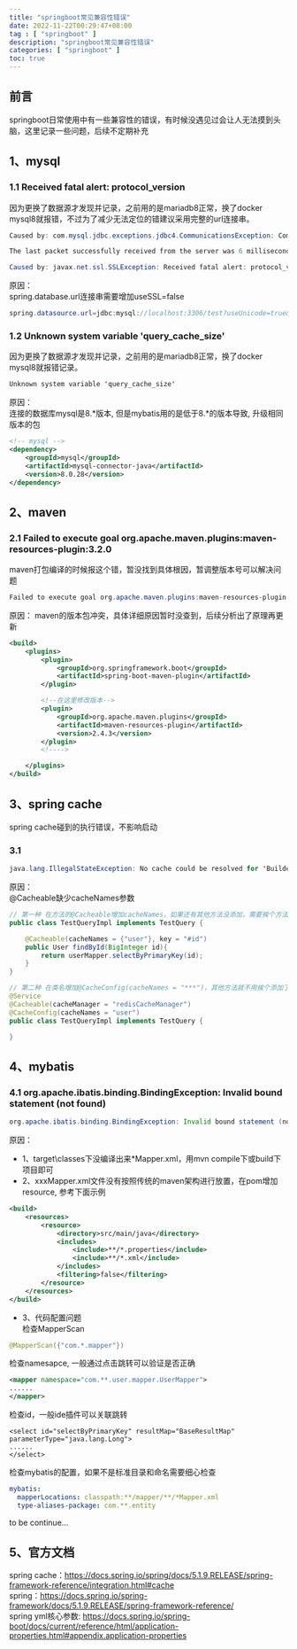 ```yaml
---
title: "springboot常见兼容性错误"
date: 2022-11-22T00:29:47+08:00
tag : [ "springboot" ]
description: "springboot常见兼容性错误"
categories: [ "springboot" ]
toc: true
---
```


## 前言
springboot日常使用中有一些兼容性的错误，有时候没遇见过会让人无法摸到头脑，这里记录一些问题，后续不定期补充

## 1、mysql
### 1.1 Received fatal alert: protocol_version
因为更换了数据源才发现并记录，之前用的是mariadb8正常，换了docker mysql8就报错，不过为了减少无法定位的错建议采用完整的url连接串。
```java
Caused by: com.mysql.jdbc.exceptions.jdbc4.CommunicationsException: Communications link failure

The last packet successfully received from the server was 6 milliseconds ago.  The last packet sent successfully to the server was 5 milliseconds ago.

Caused by: javax.net.ssl.SSLException: Received fatal alert: protocol_version
```

原因：  
spring.database.url连接串需要增加useSSL=false
```java
spring.datasource.url=jdbc:mysql://localhost:3306/test?useUnicode=true&zeroDateTimeBehavior=convertToNull&characterEncoding=UTF-8&useSSL=false
```

### 1.2 Unknown system variable 'query_cache_size'
因为更换了数据源才发现并记录，之前用的是mariadb8正常，换了docker mysql8就报错记录。
```java
Unknown system variable 'query_cache_size'
```

原因：  
连接的数据库mysql是8.*版本, 但是mybatis用的是低于8.*的版本导致, 升级相同版本的包
```xml
<!-- mysql -->
<dependency>
    <groupId>mysql</groupId>
    <artifactId>mysql-connector-java</artifactId>
    <version>8.0.28</version>
</dependency>
```

## 2、maven
### 2.1 Failed to execute goal org.apache.maven.plugins:maven-resources-plugin:3.2.0
maven打包编译的时候报这个错，暂没找到具体根因，暂调整版本号可以解决问题
```java
Failed to execute goal org.apache.maven.plugins:maven-resources-plugin:3.2.0
```

原因：
maven的版本包冲突，具体详细原因暂时没查到，后续分析出了原理再更新
```xml
<build>
    <plugins>
        <plugin>
            <groupId>org.springframework.boot</groupId>
            <artifactId>spring-boot-maven-plugin</artifactId>
        </plugin>

        <!--在这里修改版本-->
        <plugin>
            <groupId>org.apache.maven.plugins</groupId>
            <artifactId>maven-resources-plugin</artifactId>
            <version>2.4.3</version>
        </plugin>
        <!---->

    </plugins>
</build>
```

## 3、spring cache
spring cache碰到的执行错误，不影响启动
### 3.1 
```java
java.lang.IllegalStateException: No cache could be resolved for 'Builder[public com.sxt.entity.Teacher com.sxt.service.impl.TeacherServiceImpl.queryById(java.lang.Integer)] caches=[] | key=''member:'+#id' | keyGenerator='' | cacheManager='' | cacheResolver='' | condition='' | unless='#result == null' | sync='false'' using resolver 'org.springframework.cache.interceptor.SimpleCacheResolver@4ae15abe'. At least one cache should be provided per cache operation.
```

原因：  
@Cacheable缺少cacheNames参数
```java
// 第一种 在方法的@Cacheable增加cacheNames，如果还有其他方法没添加，需要挨个方法都增加，建议用第二种
public class TestQueryImpl implements TestQuery {

	@Cacheable(cacheNames = {"user"}, key = "#id")
    public User findById(BigInteger id){
        return userMapper.selectByPrimaryKey(id);
    }
}

// 第二种 在类名增加@CacheConfig(cacheNames = "***")，其他方法就不用挨个添加了
@Service
@Cacheable(cacheManager = "redisCacheManager")
@CacheConfig(cacheNames = "user")
public class TestQueryImpl implements TestQuery {

}
```

## 4、mybatis
### 4.1 org.apache.ibatis.binding.BindingException: Invalid bound statement (not found)
```java
org.apache.ibatis.binding.BindingException: Invalid bound statement (not found)
```

原因：  
* 1、target\classes下没编译出来*Mapper.xml，用mvn compile下或build下项目即可
* 2、xxxMapper.xml文件没有按照传统的maven架构进行放置，在pom增加resource, 参考下面示例
```xml
<build>
    <resources>
        <resource>
            <directory>src/main/java</directory>
            <includes>
                <include>**/*.properties</include>
                <include>**/*.xml</include>
            </includes>
            <filtering>false</filtering>
        </resource>
    </resources>
</build>
```
* 3、代码配置问题  
检查MapperScan
```java
@MapperScan({"com.*.mapper"})
```
检查namesapce, 一般通过点击跳转可以验证是否正确
```xml
<mapper namespace="com.**.user.mapper.UserMapper">
......
</mapper>
```
检查id，一般ide插件可以关联跳转
```
<select id="selectByPrimaryKey" resultMap="BaseResultMap" parameterType="java.lang.Long">
......
</select>
```
检查mybatis的配置，如果不是标准目录和命名需要细心检查
```yml
mybatis:
  mapperLocations: classpath:**/mapper/**/*Mapper.xml
  type-aliases-package: com.**.entity
```

to be continue...

## 5、官方文档
spring cache：<https://docs.spring.io/spring/docs/5.1.9.RELEASE/spring-framework-reference/integration.html#cache>  
spring：<https://docs.spring.io/spring-framework/docs/5.1.9.RELEASE/spring-framework-reference/>  
spring yml核心参数: <https://docs.spring.io/spring-boot/docs/current/reference/html/application-properties.html#appendix.application-properties>